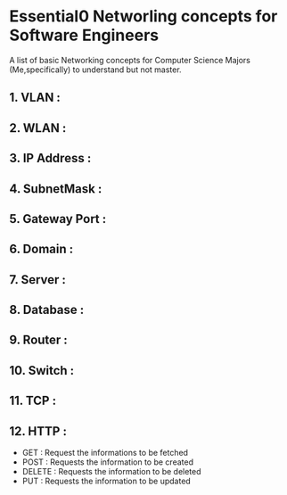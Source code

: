 # Essential0 Networling concepts for Software Engineers
A list of basic Networking concepts for Computer Science Majors (Me,specifically) to understand but not master.


## 1. VLAN : 
## 2. WLAN : 
## 3. IP Address : 
## 4. SubnetMask : 
## 5. Gateway Port :
## 6. Domain : 
## 7. Server : 
## 8. Database : 
## 9. Router : 
## 10. Switch : 
## 11. TCP : 
## 12. HTTP : 

  * GET : Request the informations to be fetched
  * POST : Requests the information to be created
  * DELETE : Requests the information to be deleted
  * PUT : Requests the information to be updated

